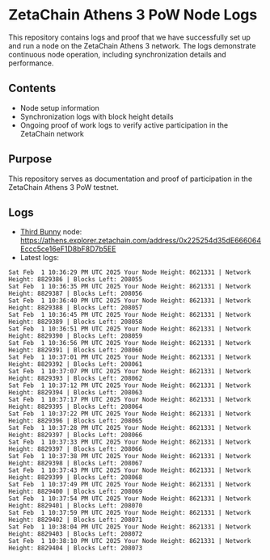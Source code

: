 # ZetaChain Athens 3 PoW Node Logs
This repository contains logs and proof that we have successfully set up and run a node on the ZetaChain Athens 3 network. The logs demonstrate continuous node operation, including synchronization details and performance.

## Contents
- Node setup information
- Synchronization logs with block height details
- Ongoing proof of work logs to verify active participation in the ZetaChain network

## Purpose
This repository serves as documentation and proof of participation in the ZetaChain Athens 3 PoW testnet.

## Logs

- [Third Bunny](https://thirdbunny.xyz/) node: https://athens.explorer.zetachain.com/address/0x225254d35dE666064Eccc5ce16eF1D8bF8D7b5EE
- Latest logs:
```
Sat Feb  1 10:36:29 PM UTC 2025 Your Node Height: 8621331 | Network Height: 8829386 | Blocks Left: 208055
Sat Feb  1 10:36:35 PM UTC 2025 Your Node Height: 8621331 | Network Height: 8829387 | Blocks Left: 208056
Sat Feb  1 10:36:40 PM UTC 2025 Your Node Height: 8621331 | Network Height: 8829388 | Blocks Left: 208057
Sat Feb  1 10:36:45 PM UTC 2025 Your Node Height: 8621331 | Network Height: 8829389 | Blocks Left: 208058
Sat Feb  1 10:36:51 PM UTC 2025 Your Node Height: 8621331 | Network Height: 8829390 | Blocks Left: 208059
Sat Feb  1 10:36:56 PM UTC 2025 Your Node Height: 8621331 | Network Height: 8829391 | Blocks Left: 208060
Sat Feb  1 10:37:01 PM UTC 2025 Your Node Height: 8621331 | Network Height: 8829392 | Blocks Left: 208061
Sat Feb  1 10:37:07 PM UTC 2025 Your Node Height: 8621331 | Network Height: 8829393 | Blocks Left: 208062
Sat Feb  1 10:37:12 PM UTC 2025 Your Node Height: 8621331 | Network Height: 8829394 | Blocks Left: 208063
Sat Feb  1 10:37:17 PM UTC 2025 Your Node Height: 8621331 | Network Height: 8829395 | Blocks Left: 208064
Sat Feb  1 10:37:22 PM UTC 2025 Your Node Height: 8621331 | Network Height: 8829396 | Blocks Left: 208065
Sat Feb  1 10:37:28 PM UTC 2025 Your Node Height: 8621331 | Network Height: 8829397 | Blocks Left: 208066
Sat Feb  1 10:37:33 PM UTC 2025 Your Node Height: 8621331 | Network Height: 8829397 | Blocks Left: 208066
Sat Feb  1 10:37:38 PM UTC 2025 Your Node Height: 8621331 | Network Height: 8829398 | Blocks Left: 208067
Sat Feb  1 10:37:43 PM UTC 2025 Your Node Height: 8621331 | Network Height: 8829399 | Blocks Left: 208068
Sat Feb  1 10:37:49 PM UTC 2025 Your Node Height: 8621331 | Network Height: 8829400 | Blocks Left: 208069
Sat Feb  1 10:37:54 PM UTC 2025 Your Node Height: 8621331 | Network Height: 8829401 | Blocks Left: 208070
Sat Feb  1 10:37:59 PM UTC 2025 Your Node Height: 8621331 | Network Height: 8829402 | Blocks Left: 208071
Sat Feb  1 10:38:04 PM UTC 2025 Your Node Height: 8621331 | Network Height: 8829403 | Blocks Left: 208072
Sat Feb  1 10:38:10 PM UTC 2025 Your Node Height: 8621331 | Network Height: 8829404 | Blocks Left: 208073
```
